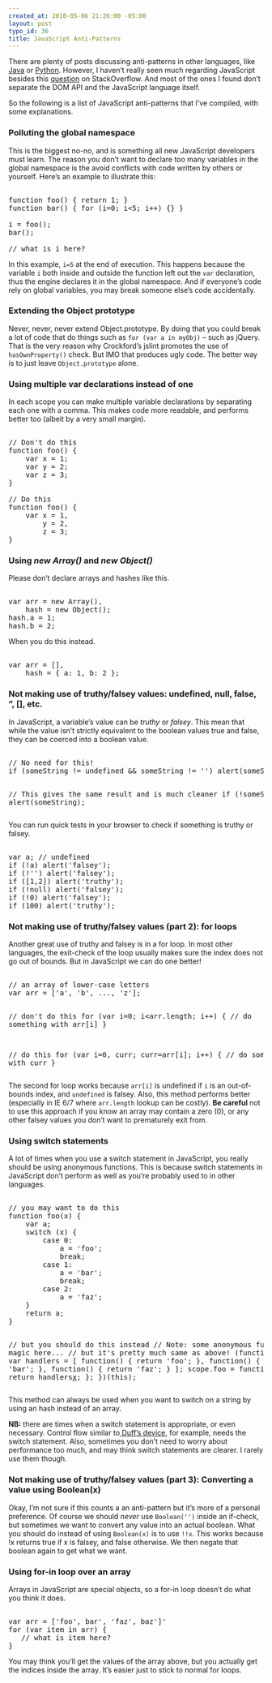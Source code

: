 ```yaml
--- 
created_at: 2010-05-06 21:26:00 -05:00
layout: post
typo_id: 36
title: JavaScript Anti-Patterns
---
```

<p>There are plenty of posts discussing anti-patterns in other languages, like <a href="http://www.google.ca/search?q=java+antipatterns">Java</a> or <a href="http://www.google.ca/search?q=python+antipatterns">Python</a>. However, I haven&rsquo;t really seen much regarding JavaScript besides this <a href="http://stackoverflow.com/questions/377999/what-anti-patterns-exist-for-javascript">question</a> on StackOverflow. And most of the ones I found don&rsquo;t separate the DOM API and the JavaScript language itself.</p> 
 
<p>So the following is a list of JavaScript anti-patterns that I&rsquo;ve compiled, with some explanations.</p> 
 
<h3>Polluting the global namespace</h3> 
 
<p>This is the biggest no-no, and is something all new JavaScript developers must learn. The reason you don&rsquo;t want to declare too many variables in the global namespace is the avoid conflicts with code written by others or yourself. Here&rsquo;s an example to illustrate this:</p> 
 
<pre class="brush: js"> 
function foo() { return 1; }
function bar() { for (i=0; i<5; i++) {} }
 
i = foo();
bar();
 
// what is i here?
</pre> 
 
<p>In this example, <code>i=5</code> at the end of execution. This happens because the variable <code>i</code> both inside and outside the function left out the <code>var</code> declaration, thus the engine declares it in the global namespace. And if everyone&rsquo;s code rely on global variables, you may break someone else&rsquo;s code accidentally.</p> 
 
<h3>Extending the Object prototype</h3> 
 
<p>Never, never, never extend Object.prototype. By doing that you could break a lot of code that do things such as <code>for (var a in myObj)</code> &ndash; such as jQuery. That is the very reason why Crockford&rsquo;s jslint promotes the use of <code>hasOwnProperty()</code> check. But IMO that produces ugly code. The better way is to just leave <code>Object.prototype</code> alone.</p> 
 
<h3>Using multiple var declarations instead of one</h3> 
 
<p>In each scope you can make multiple variable declarations by separating each one with a comma. This makes code more readable, and performs better too (albeit by a very small margin).</p> 
 
<pre class="brush: js"> 
// Don't do this
function foo() {
    var x = 1;
    var y = 2;
    var z = 3;
}
 
// Do this
function foo() {
    var x = 1,
        y = 2,
        z = 3;
}&nbsp;</pre> 
<h3>Using&nbsp;<em>new Array()</em>&nbsp;and&nbsp;<em>new Object()</em></h3> 
<p>Please don&rsquo;t declare arrays and hashes like this.</p> 
<pre class="brush: js"> 
var arr = new Array(),
    hash = new Object();
hash.a = 1;
hash.b = 2;
</pre> 
 
<p>When you do this instead.</p> 
 
<pre class="brush: js"> 
var arr = [],
    hash = { a: 1, b: 2 };</pre> 
<h3>Not making use of truthy/falsey values: undefined, null, false, &rdquo;, [], etc.</h3> 
<p>In JavaScript, a variable&rsquo;s value can be <em>truthy</em> or <em>falsey</em>. This mean that while the value isn&rsquo;t strictly equivalent to the boolean values true and false, they can be coerced into a boolean value.</p> 
<pre class="brush: js"> 
// No need for this!
if (someString != undefined && someString != '') alert(someString);
 
// This gives the same result and is much cleaner
if (!someString) alert(someString);
</pre> 
 
<p>You can run quick tests in your browser to check if something is truthy or falsey.</p> 
 
<pre class="brush: js"> 
var a; // undefined
if (!a) alert('falsey');
if (!'') alert('falsey');
if ([1,2]) alert('truthy');
if (!null) alert('falsey');
if (!0) alert('falsey');
if (100) alert('truthy');</pre> 
<p> 
<meta charset="utf-8" /></p> 
<h3>Not making use of truthy/falsey values (part 2): for loops</h3> 
<p>Another great use of truthy and falsey is in a for loop. In most other languages, the exit-check of the loop usually makes sure the index does not go out of bounds. But in JavaScript we can do one better!</p> 
<pre class="brush: js"> 
// an array of lower-case letters
var arr = ['a', 'b', ..., 'z'];
 
// don't do this
for (var i=0; i<arr.length; i++) {
    // do something with arr[i]
}
 
// do this
for (var i=0, curr; curr=arr[i]; i++) {
   // do something with curr
}</pre> 
<p>The second for loop works because <code>arr[i]</code> is undefined if <code>i</code> is an out-of-bounds index, and <code>undefined</code> is falsey. Also, this method performs better (especially in IE 6/7 where <code>arr.length</code> lookup can be costly). <strong>Be careful</strong> not to use this approach if you know an array may contain a zero (0), or any other falsey values you don&rsquo;t want to prematurely exit from.</p> 
<h3>Using switch statements</h3> 
<p>A lot of times when you use a switch statement in JavaScript, you really should be using anonymous functions. This is because switch statements in JavaScript don&rsquo;t perform as well as you&rsquo;re probably used to in other languages.</p> 
<pre class="brush: js"> 
// you may want to do this
function foo(x) {
    var a;
    switch (x) {
        case 0:
            a = 'foo';
            break;
        case 1:
            a = 'bar';
            break;
        case 2:
            a = 'faz';
    }
    return a;
}
 
// but you should do this instead
// Note: some anonymous function magic here... 
//       but it's pretty much same as above!
(function(scope) {
    var handlers = [
        function() { return 'foo'; },
        function() { return 'bar'; },
        function() { return 'faz'; }
    ];
    scope.foo = function(x) {
        return handlers[x]();
    };
})(this);
</pre> 
 
<p>This method can always be used when you want to switch on a string by using an hash instead of an array.</p> 
 
<p><strong>NB:</strong> there are times when a switch statement is appropriate, or even necessary. Control flow similar to<a href="http://en.wikipedia.org/wiki/Duff%27s_device"> Duff&rsquo;s device</a>, for example, needs the switch statement. Also, sometimes you don&rsquo;t need to worry about performance too much, and may think switch statements are clearer. I rarely use them though.</p> 
  
<h3>Not making use of truthy/falsey values (part 3): Converting a value using Boolean(x)</h3> 
 
<p>Okay, I&rsquo;m not sure if this counts a an anti-pattern but it&rsquo;s more of a personal preference. Of course we should <em>never</em> use <code>Boolean('')</code> inside an if-check, but sometimes we want to convert any value into an actual boolean. What you should do instead of using <code>Boolean(x)</code> is to use <code>!!x</code>. This works because !x returns true if x is falsey, and false otherwise. We then negate that boolean again to get what we want.&nbsp;</p> 
 
<h3>Using for-in loop over an array</h3> 
 
<p>Arrays in JavaScript are special objects, so a for-in loop doesn&rsquo;t do what you think it does.</p> 
 
<pre class="brush: js"> 
var arr = ['foo', bar', 'faz', baz']'
for (var item in arr) {
   // what is item here?
}
</pre> 
 
<p>You may think you&rsquo;ll get the values of the array above, but you actually get the indices inside the array. It&rsquo;s easier just to stick to normal for loops.</p> 

